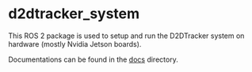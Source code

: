 # d2dtracker_system
This ROS 2 package is used to setup and run the D2DTracker system on hardware (mostly Nvidia Jetson boards).

Documentations can be found in the [docs](docs) directory.
